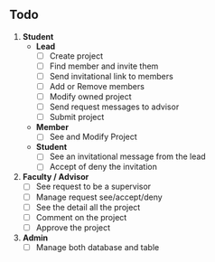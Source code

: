 ## Todo

1. **Student**
   - **Lead**
     - [ ] Create project
     - [ ] Find member and invite them
     - [ ] Send invitational link to members
     - [ ] Add or Remove members
     - [ ] Modify owned project
     - [ ] Send request messages to advisor
     - [ ] Submit project
   - **Member**
     - [ ] See and Modify Project
   - **Student**
      -[ ] See an invitational message from the lead
      -[ ] Accept of deny the invitation
2. **Faculty / Advisor**
   - [ ] See request to be a supervisor
   - [ ] Manage request see/accept/deny
   - [ ] See the detail all the project
   - [ ] Comment on the project
   - [ ] Approve the project
3. **Admin**
   - [ ] Manage both database and table